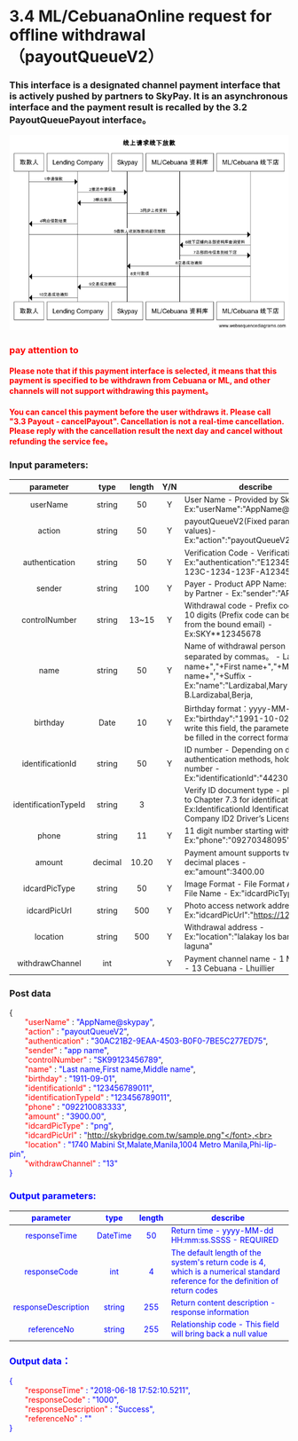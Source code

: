 # 3.4    ML/CebuanaOnline request for offline withdrawal（payoutQueueV2）

### This interface is a designated channel payment interface that is actively pushed by partners to SkyPay. It is an asynchronous interface and the payment result is recalled by the 3.2 PayoutQueuePayout interface。
![](../public/线上请求线下取款.png)
### <font color = red>pay attention to</font>
#### <font color = red>Please note that if this payment interface is selected, it means that this payment is specified to be withdrawn from Cebuana or ML, and other channels will not support withdrawing this payment。</font>
#### <font color = red>You can cancel this payment before the user withdraws it. Please call "3.3 Payout - cancelPayout". Cancellation is not a real-time cancellation. Please reply with the cancellation result the next day and cancel without refunding the service fee。</font>

### Input parameters:
| parameter                        |    type     | length   |Y/N |describe|
| :-------------------------: | :-----------: |:-----:|:----:|--------------------------------|   
|userName|string|50|Y|User Name - Provided by SkyPay - Ex:"userName":"AppName@skypay"|
|action|string|50|Y|payoutQueueV2(Fixed parameter values)- Ex:"action":"payoutQueueV2"|
|authentication   |string |50|Y|Verification Code - Verification Key - Ex:"authentication":"E1234567-123C-1234-123F-A12345670"|
|sender  |string|100| Y   |Payer - Product APP Name: Designed by Partner - Ex:"sender":"APP NAME"|
|controlNumber  |string|13~15|Y|Withdrawal code - Prefix code 5+8-10 digits (Prefix code can be obtained from the bound email) - Ex:SKY**12345678|
|name |string |50|Y|Name of withdrawal person - separated by commas。  - Last name+","+First name+","+Middle name+","+Suffix - Ex:"name":"Lardizabal,Mary Annalou B.Lardizabal,Berja,|
|birthday |Date|10|Y| Birthday format：yyyy-MM-dd - Ex:"birthday":"1991-10-02" -  To write this field, the parameters need to be filled in the correct format|
|identificationId  |string|50|Y|ID number - Depending on different authentication methods, hold the ID number - Ex:"identificationId":"442301922000"|
|identificationTypeId  |string |3| |Verify ID document type - please refer to Chapter 7.3 for identification type - Ex:IdentificationId IdentificationType Company ID2 Driver’s License|
|phone  |string|11|Y | 11 digit number starting with 09 -  Ex:"phone":"09270348095"|
|amount |decimal|10.20|Y |Payment amount supports two decimal places -   ex:"amount":3400.00|
|idcardPicType  |string|50|Y|Image Format - File Format Affiliated File Name - Ex:"idcardPicType":"jpg"|
|idcardPicUrl  |string |500|Y|Photo access network address  -   Ex:"idcardPicUrl":"https://12334.png"|
|location  |string |500|Y| Withdrawal address - Ex:"location":"lalakay los banos laguna"|
|withdrawChannel  |int| | Y |Payment channel name - 1 MLhuillier  -  13 Cebuana - Lhuillier	|

### Post data

{<br>
    <font color=red>&ensp;&ensp;&ensp;&ensp;"userName"</font> : <font color=blue>"AppName@skypay"</font>,<br>
    <font color=red>&ensp;&ensp;&ensp;&ensp;"action"</font> : <font color=blue>"payoutQueueV2"</font>,<br>
    <font color=red>&ensp;&ensp;&ensp;&ensp;"authentication"</font> : <font color=blue>"30AC21B2-9EAA-4503-B0F0-7BE5C277ED75"</font>,<br>
    <font color=red>&ensp;&ensp;&ensp;&ensp;"sender"</font> : <font color=blue>"app name"</font>,<br>
    <font color=red>&ensp;&ensp;&ensp;&ensp;"controlNumber"</font> : <font color=blue>"SK99123456789"</font>,<br>
    <font color=red>&ensp;&ensp;&ensp;&ensp;"name"</font> : <font color=blue>"Last name,First name,Middle name"</font>,<br>
    <font color=red>&ensp;&ensp;&ensp;&ensp;"birthday"</font> : <font color=blue>"1911-09-01"</font>,<br>
    <font color=red>&ensp;&ensp;&ensp;&ensp;"identificationId"</font> :  <font color=blue>"123456789011"</font>,<br>
    <font color=red>&ensp;&ensp;&ensp;&ensp;"identificationTypeId"</font> :  <font color=blue>"123456789011"</font>,<br>
    <font color=red>&ensp;&ensp;&ensp;&ensp;"phone"</font> : <font color=blue>"092210083333"</font>,<br>
    <font color=red>&ensp;&ensp;&ensp;&ensp;"amount"</font> : <font color=blue>"3900.00"</font>,<br>
    <font color=red>&ensp;&ensp;&ensp;&ensp;"idcardPicType"</font> : <font color=blue>"png"</font>,<br>
    <font color=red>&ensp;&ensp;&ensp;&ensp;"idcardPicUrl"</font> : <font color=blue>"http://skybridge.com.tw/sample.png"</font>,<br>
    <font color=red>&ensp;&ensp;&ensp;&ensp;"location"</font> : <font color=blue>"1740 Mabini St,Malate,Manila,1004 Metro Manila,Phi-líp-pin"</font>,<br>
    <font color=red>&ensp;&ensp;&ensp;&ensp;"withdrawChannel"</font> : <font color=blue>"13"</font><br>
}


### Output parameters:
| parameter                        |    type     | length    |describe|
| :-------------------------: | :-----------: |:-----:|--------------------------------|   
|responseTime  |DateTime|50|Return time - yyyy-MM-dd HH:mm:ss.SSSS - REQUIRED|
|responseCode  |int|4|The default length of the system's return code is 4, which is a numerical standard reference for the definition of return codes|
|responseDescription |string|255|Return content description - response information|
|referenceNo  |string|255|Relationship code - This field will bring back a null value|

### Output data：

{<br>
    <font color=red>&ensp;&ensp;&ensp;&ensp;"responseTime"</font> : <font color=blue>"2018-06-18 17:52:10.5211"</font>,<br>
    <font color=red>&ensp;&ensp;&ensp;&ensp;"responseCode"</font> : <font color=blue>"1000"</font>,<br>
    <font color=red>&ensp;&ensp;&ensp;&ensp;"responseDescription"</font> : <font color=blue>"Success"</font>,<br>
    <font color=red>&ensp;&ensp;&ensp;&ensp;"referenceNo"</font> : <font color=blue>""</font><br>
}

